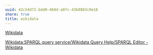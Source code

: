 ```yaml
---
uuid: 42c54d72-bdd0-468d-a07c-43b0883c9e18
share: true
title: wikidata
---
```

[Wikidata](https://www.wikidata.org/wiki/Wikidata:Main_Page)

[Wikidata:SPARQL query service/Wikidata Query Help/SPARQL Editor - Wikidata](https://www.wikidata.org/wiki/Wikidata:SPARQL_query_service/Wikidata_Query_Help/SPARQL_Editor)